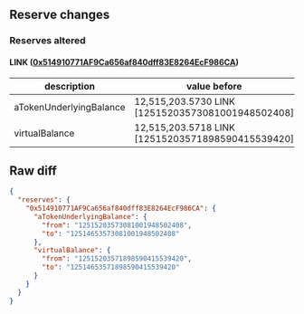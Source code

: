 ## Reserve changes

### Reserves altered

#### LINK ([0x514910771AF9Ca656af840dff83E8264EcF986CA](https://etherscan.io/address/0x514910771AF9Ca656af840dff83E8264EcF986CA))

| description | value before | value after |
| --- | --- | --- |
| aTokenUnderlyingBalance | 12,515,203.5730 LINK [12515203573081001948502408] | 12,514,653.5730 LINK [12514653573081001948502408] |
| virtualBalance | 12,515,203.5718 LINK [12515203571898590415539420] | 12,514,653.5718 LINK [12514653571898590415539420] |


## Raw diff

```json
{
  "reserves": {
    "0x514910771AF9Ca656af840dff83E8264EcF986CA": {
      "aTokenUnderlyingBalance": {
        "from": "12515203573081001948502408",
        "to": "12514653573081001948502408"
      },
      "virtualBalance": {
        "from": "12515203571898590415539420",
        "to": "12514653571898590415539420"
      }
    }
  }
}
```
